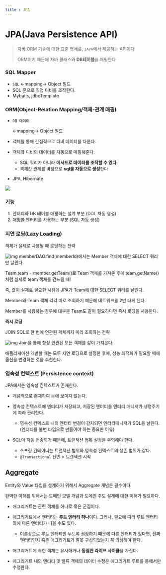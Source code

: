 ```yaml
---
title : JPA 
---
```




# JPA(Java Persistence API)

> 자바 ORM 기술에 대한 표준 명세로, `JAVA`에서 제공하는 API이다
>
> ORM이기 때문에 자바 클래스와 **DB테이블**을 매핑한다

### SQL Mapper

- `SQL` ←mapping→ Object 필드
- SQL 문으로 직접 디비를 조작한다.
- Mybatis, jdbcTemplate

### ORM(Object-Relation Mapping/객체-관계 매핑)

- `DB 데이터`

  ←mapping→ Object 필드

- 객체를 통해 간접적으로 디비 데이터를 다룬다.

- 객체와 디비의 데이터를 자동으로 매핑해준다.

  - SQL 쿼리가 아니라 **메서드로 데이터를 조작할 수 있다**.
  - 객체간 관계를 바탕으로 **sql을 자동으로 생성**한다

- JPA, Hibernate

![](https://media.vlpt.us/images/adam2/post/7e6928cd-2537-45b4-a9f9-afd7c8a5e908/Untitled%202.png)



### 기능 
1. 엔터티와 DB 테이블 매핑하는 설계 부분 (DDL 자동 생성)
2. 매핑한 엔터티를 사용하는 부분 (SQL 자동 생성)

### 지연 로딩(Lazy Loading)

객체가 실제로 사용될 때 로딩하는 전략

![img](https://media.vlpt.us/images/adam2/post/c34d236e-6375-40c3-86a9-211dcda2c0e3/Untitled%209.png)
memberDAO.find(memberId)에서는 Member 객체에 대한 SELECT 쿼리만 날린다.

Team team = member.getTeam()로 Team 객체를 가져온 후에 team.getName()처럼 실제로 team 객체를 건드릴 때!

즉, 값이 실제로 필요한 시점에 JPA가 Team에 대한 SELECT 쿼리를 날린다.

Member와 Team 객체 각각 따로 조회하기 때문에 네트워크를 2번 타게 된다.

Member를 사용하는 경우에 대부분 Team도 같이 필요하다면 즉시 로딩을 사용한다.

**즉시 로딩**

JOIN SQL로 한 번에 연관된 객체까지 미리 조회하는 전략

![img](https://media.vlpt.us/images/adam2/post/a4818fa8-c7cc-49c4-9329-df5a6a200e7f/Untitled%2010.png)
Join을 통해 항상 연관된 모든 객체를 같이 가져온다.

애플리케이션 개발할 때는 모두 지연 로딩으로 설정한 후에, 성능 최적화가 필요할 때에 옵션을 변경하는 것을 추천한다.

### 영속성 컨텍스트 (Persistence context)
JPA에서는 영속성 컨텍스트가 존재한다. 

* 개념적으로 존재하여 눈에 보이지 않는다. 

* 영속성 컨텍스트에 엔터티가 저장되고, 저장된 엔터티를 엔터티 매니저가 생명주기에 따라 관리한다. 
    * 영속성 컨텍스트 내의 엔터티 변경이 감지되면 엔터티매니저가 SQL을 날린다. (엔터티를 불변 타입으로 만들어야 하는 중요한 이유)

* SQL이 자동 전송되기 때문에, 트랜잭션 범위 설정을 주의해야 한다. 
	* 스프링 컨테이너는 트랜잭션 범위와 영속성 컨텍스트의 생존 범위가 같다. 
	* `@Transactional` 선언 > 트랜잭션 시작

## Aggregate 
Entity와 Value 타입을 설계하기 위해서 Aggregate 개념은 필수이다. 

완벽한 이해를 위해서는 도메인 모델 개념과 도메인 주도 설계에 대한 이해가 필요하다. 

* 애그리거트는 관련 객체를 하나로 묶은 군집이다. 

* 애그리거트에서 엔터티는 **루트 엔터티 하나**이다. 그러나, 필요에 따라 루트 엔터티 외에 다른 엔터티가 나올 수도 있다. 
    * 이론상으로 루트 엔터티만 두도록 권장하기 때문에 다른 엔터티가 있다면, 진짜 엔터티인지 혹은 애그리거트가 잘못 구성되었는지 꼭 의심해야 한다.

* 애그리거트에 속한 객체는 유사하거나 **동일한 라이프 사이클**을 가진다. 

* 애그리거트 내의 엔티티 및 밸류 객체의 데이터 수정은 애그리거트 루트를 통해서만 수행한다.